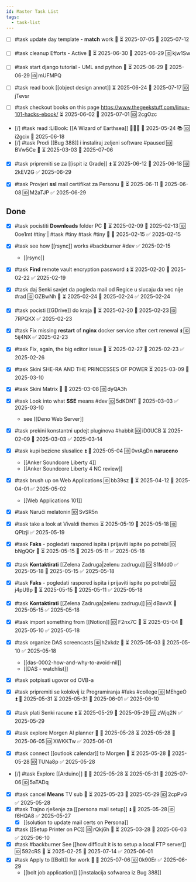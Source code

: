 ```yaml
---
id: Master Task List
tags:
  - task-list
---
```

- [ ] #task update day template - **match** work 🔼 ⏳ 2025-07-05 📅 2025-07-12
- [ ] #task cleanup Efforts - Active 🔼 ⏳ 2025-06-30 📅 2025-06-29 🆔 kjw1Sw
- [ ] #task start django tutorial - UML and python 🔼 ⏳ 2025-06-29 📅 2025-06-29 🆔 mUFMPQ

- [ ] #task read book [[object design annot]] ⏳ 2025-06-24 📅 2025-07-17 🆔 jTevsr
- [ ] #task checkout books on this page https://www.thegeekstuff.com/linux-101-hacks-ebook/ ⏳ 2025-06-02 📅 2025-07-01 🆔 2cgOzc
- [/] #task read :LiBook: [[A Wizard of Earthsea]] 🧙🏻‍♂️ 📅 2025-05-24 📚 🆔 i2gcix 📅 2025-06-18
- [/] #task Prodi [[Bug 388]] i instaliraj zeljeni software #paused 🆔 BVw5Ce 🔼 ⏳ 2025-03-03 📅 2025-07-06

- [x] #task pripremiti se za [[ispit iz Grade]] ⏫ ⏳ 2025-06-12 📅 2025-06-18 🆔 2kEV2G ✅ 2025-06-29
- [x] #task Provjeri **ssl** mail certifikat za Personu 🔼 ⏳ 2025-06-11 📅 2025-06-08 🆔 M2aTJP ✅ 2025-06-29


## Done

- [x] #task pocistiti **Downloads** folder PC 🔼 ⏳ 2025-02-09 📅 2025-02-13 🆔 0oe1mt #tiny | #task #tiny #task #tiny 🔼 📅 2025-02-15 ✅ 2025-02-15
- [x] #task see how [[rsync]] works #backburner #dev ✅ 2025-02-15
	- [[rsync]]
- [x] #task **Find** remote vault encryption password ⏫ ⏳ 2025-02-20 📅 2025-02-22 ✅ 2025-02-19
- [x] #task daj Senki savjet da pogleda mail od Regice u slucaju da vec nije #rad 🆔 OZBwNh 🔼 ⏳ 2025-02-24 📅 2025-02-24 ✅ 2025-02-24
- [x] #task pocisti [[GDrive]] do kraja 🔼 ⏳ 2025-02-20 📅 2025-02-23 🆔 7RPQKX ✅ 2025-02-23
- [x] #task Fix missing **restart** of **nginx** docker service after cert renewal ⏫ 🆔 5ij4NX ✅ 2025-02-23
- [x] #task Fix, again, the big editor issue 🔼 ⏳ 2025-02-27 📅 2025-02-23 ✅ 2025-02-26
- [x] #task Skini SHE-RA AND THE PRINCESSES OF POWER ⏳ 2025-03-09 📅 2025-03-10
- [x] #task Skini Matrix 🔼 📅 2025-03-08 🆔 dyQA3h
- [x] #task Look into what **SSE** means #dev 🆔 5dKDNT 📅 2025-03-03 ✅ 2025-03-10
	- see [[Deno Web Server]]
- [x] #task prekini konstantni updejt pluginova #habbit 🆔 iD0UCB ⏳ 2025-02-09 📅 2025-03-03 ✅ 2025-03-14
- [x] #task kupi bezicne slusalice ⏫ 📅 2025-05-04 🆔 0vrAgDn **naruceno**
	- [[Anker Soundcore Liberty 4]]
	- [[Anker Soundcore Liberty 4 NC review]]
- [x] #task brush up on Web Applications 🆔 bb39sz 🔼 ⏳ 2025-04-12 📅 2025-04-01 ✅ 2025-05-02
	- [[Web Applications 101]]
- [x] #task Naruči melatonin 🆔 SvSR5n
- [x] #task take a look at Vivaldi themes ⏳ 2025-05-19 📅 2025-05-18 🆔 QPlzji ✅ 2025-05-19

- [x] #task **Faks** - pogledati raspored ispita i prijaviti ispite po potrebi 🆔 bNgQQr 🔼 ⏳ 2025-05-15 📅 2025-05-11 ✅ 2025-05-18
- [x] #task **Kontaktirati** [[Zelena Zadruga|zelenu zadrugu]] 🆔 S1Mdd0 ✅ 2025-05-18 📅 2025-05-15 ✅ 2025-05-18
- [x] #task **Faks** - pogledati raspored ispita i prijaviti ispite po potrebi 🆔 j4pU9p 🔼 ⏳ 2025-05-15 📅 2025-05-11 ✅ 2025-05-18
- [x] #task **Kontaktirati** [[Zelena Zadruga|zelenu zadrugu]] 🆔 dBavvX 📅 2025-05-15 ✅ 2025-05-18
- [x] #task import something from [[Notion]] 🆔 F2nx7C 🔼 ⏳ 2025-05-04 📅 2025-05-10 ✅ 2025-05-18
- [x] #task organize DAS screencasts 🆔 h2xkdz 🔼 ⏳ 2025-05-03 📅 2025-05-10 ✅ 2025-05-18
	- [[das-0002-how-and-why-to-avoid-nil]]
	- [[DAS - watchlist]]
- [x] #task potpisati ugovor od OVB-a
- [x] #task pripremiti se kolokvij iz Programiranja #faks #college 🆔 MEhgeO ⏫ 🛫 2025-05-31 ⏳ 2025-05-31 📅 2025-06-01 ✅ 2025-06-10
- [x] #task plati Senki racune ⏫ ⏳ 2025-05-29 📅 2025-05-29 🆔 zWjq2N ✅ 2025-05-29
- [x] #task explore Morgen AI planner 🔼 🛫 2025-05-28 ⏳ 2025-05-28 📅 2025-06-05 🆔 XWKKTw ✅ 2025-06-01
- [x] #task connect [[outlook calendar]] to Morgen 🔼 ⏳ 2025-05-28 📅 2025-05-28 🆔 TUNa8p ✅ 2025-05-28
- [/] #task Explore [[Arduino]] 🔼 🛫 2025-05-28 ⏳ 2025-05-31 📅 2025-07-06 🆔 5aTADq
- [x] #task cancel **Means** TV sub 🔼 ⏳ 2025-05-23 📅 2025-05-29 🆔 2cpPvG ✅ 2025-05-28
- [x] #task Trajno rješenje za [[persona mail setup]] ⏫ 📅 2025-05-28 🆔 f6HQA8 ✅ 2025-05-27
	- [x] [[solution to update mail certs on Persona]]
- [x] #task [[Setup Printer on PC]] 🆔 rQkj6h 🔼 ⏳ 2025-03-28 📅 2025-06-03 ✅ 2025-06-10
- [x] #task #backburner See [[how difficult it is to setup a local FTP server]] 🆔 592cRS 🔽 ⏳ 2025-02-25 📅 2025-07-14 ✅ 2025-06-01
- [x] #task Apply to [[Bolt]] for work 🔼 📅 2025-07-06 🆔 0k90Er ✅ 2025-06-29
	- [[bolt job application]]
	[[instalacija sofwarea iz Bug 388]]	